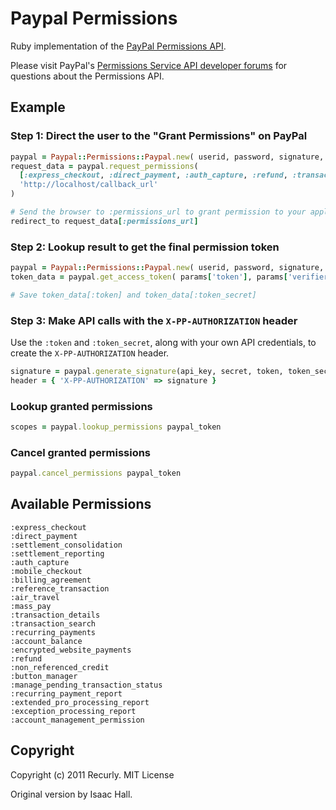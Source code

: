 # Paypal Permissions

Ruby implementation of the [PayPal Permissions API](https://www.x.com/community/ppx/permissions).

Please visit PayPal's [Permissions Service API developer forums](https://www.x.com/community/ppx/permissions?view=discussions) for questions about the Permissions API.

## Example

### Step 1: Direct the user to the "Grant Permissions" on PayPal

~~~~~ ruby
paypal = Paypal::Permissions::Paypal.new( userid, password, signature, application_id, :production )
request_data = paypal.request_permissions(
  [:express_checkout, :direct_payment, :auth_capture, :refund, :transaction_details],
  'http://localhost/callback_url'
)

# Send the browser to :permissions_url to grant permission to your application
redirect_to request_data[:permissions_url]
~~~~~

### Step 2: Lookup result to get the final permission token

~~~~~ ruby
paypal = Paypal::Permissions::Paypal.new( userid, password, signature, application_id, :production )
token_data = paypal.get_access_token( params['token'], params['verifier'] )

# Save token_data[:token] and token_data[:token_secret]
~~~~~

### Step 3: Make API calls with the `X-PP-AUTHORIZATION` header

Use the `:token` and `:token_secret`, along with your own API credentials, to create the `X-PP-AUTHORIZATION` header.

~~~~~ ruby
signature = paypal.generate_signature(api_key, secret, token, token_secret, 'POST', 'https://api.paypal.com/nvp')
header = { 'X-PP-AUTHORIZATION' => signature }
~~~~~

### Lookup granted permissions

~~~~~ ruby
scopes = paypal.lookup_permissions paypal_token
~~~~~

### Cancel granted permissions

~~~~~ ruby
paypal.cancel_permissions paypal_token
~~~~~

## Available Permissions

    :express_checkout
    :direct_payment
    :settlement_consolidation
    :settlement_reporting
    :auth_capture
    :mobile_checkout
    :billing_agreement
    :reference_transaction
    :air_travel
    :mass_pay
    :transaction_details
    :transaction_search
    :recurring_payments
    :account_balance
    :encrypted_website_payments
    :refund
    :non_referenced_credit
    :button_manager
    :manage_pending_transaction_status
    :recurring_payment_report
    :extended_pro_processing_report
    :exception_processing_report
    :account_management_permission

## Copyright

Copyright (c) 2011 Recurly. MIT License

Original version by Isaac Hall.
